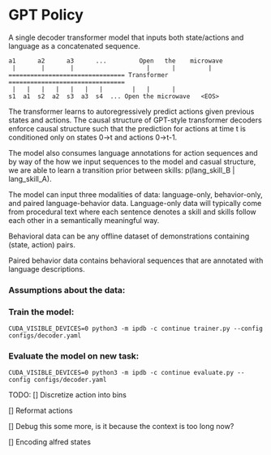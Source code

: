 # GPT Policy

A single decoder transformer model that inputs both state/actions and language as a concatenated sequence. 

```
a1      a2      a3      ...         Open   the    microwave
 |       |       |                    |      |         |
================================ Transformer ================================
 |   |   |   |   |   |   |        |   |      |
s1  a1  s2  a2  s3  a3  s4  ... Open the microwave   <EOS>
```

The transformer learns to autoregressively predict actions given previous states and actions. 
The causal structure of GPT-style transformer decoders enforce causal structure such that the prediction
for actions at time t is conditioned only on states 0->t and actions 0->t-1.

The model also consumes language annotations for action sequences and by way of the how we input
sequences to the model and casual structure, we are able to learn a transition prior between 
skills: p(lang_skill_B | lang_skill_A). 

The model can input three modalities of data: language-only, behavior-only, and paired language-behavior data.
Language-only data will typically come from procedural text where each sentence denotes a skill and 
skills follow each other in a semantically meaningful way. 

Behavioral data can be any offline dataset of demonstrations containing (state, action) pairs. 

Paired behavior data contains behavioral sequences that are annotated with language descriptions. 

### Assumptions about the data:

### Train the model: 
```
CUDA_VISIBLE_DEVICES=0 python3 -m ipdb -c continue trainer.py --config configs/decoder.yaml
```

### Evaluate the model on new task:
```
CUDA_VISIBLE_DEVICES=0 python3 -m ipdb -c continue evaluate.py --config configs/decoder.yaml
```

TODO: 
[] Discretize action into bins

[] Reformat actions 

[] Debug this some more, is it because the context is too long now? 

[] Encoding alfred states